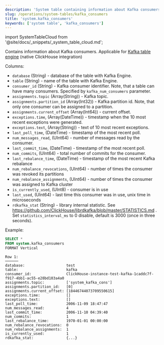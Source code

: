 ```yaml
---
description: 'System table containing information about Kafka consumers.'
slug: /operations/system-tables/kafka_consumers
title: 'system.kafka_consumers'
keywords: ['system table', 'kafka_consumers']
---
```


import SystemTableCloud from '@site/docs/_snippets/_system_table_cloud.md';

<SystemTableCloud/>

Contains information about Kafka consumers.
Applicable for [Kafka table engine](../../engines/table-engines/integrations/kafka) (native ClickHouse integration)

Columns:

- `database` (String) - database of the table with Kafka Engine.
- `table` (String) - name of the table with Kafka Engine.
- `consumer_id` (String) - Kafka consumer identifier. Note, that a table can have many consumers. Specified by `kafka_num_consumers` parameter.
- `assignments.topic` (Array(String)) - Kafka topic.
- `assignments.partition_id` (Array(Int32)) - Kafka partition id. Note, that only one consumer can be assigned to a partition.
- `assignments.current_offset` (Array(Int64)) - current offset.
- `exceptions.time`, (Array(DateTime)) - timestamp when the 10 most recent exceptions were generated.
- `exceptions.text`, (Array(String)) - text of 10 most recent exceptions.
- `last_poll_time`, (DateTime) - timestamp of the most recent poll.
- `num_messages_read`, (UInt64) - number of messages read by the consumer.
- `last_commit_time`, (DateTime) - timestamp of the most recent poll.
- `num_commits`, (UInt64) - total number of commits for the consumer.
- `last_rebalance_time`, (DateTime) - timestamp of the most recent Kafka rebalance
- `num_rebalance_revocations`, (UInt64) - number of times the consumer was revoked its partitions
- `num_rebalance_assignments`, (UInt64) - number of times the consumer was assigned to Kafka cluster
- `is_currently_used`, (UInt8) - consumer is in use
- `last_used`, (UInt64) - last time this consumer was in use, unix time in microseconds
- `rdkafka_stat` (String) - library internal statistic. See https://github.com/ClickHouse/librdkafka/blob/master/STATISTICS.md . Set `statistics_interval_ms` to 0 disable, default is 3000 (once in three seconds).

Example:

``` sql
SELECT *
FROM system.kafka_consumers
FORMAT Vertical
```

``` text
Row 1:
──────
database:                   test
table:                      kafka
consumer_id:                ClickHouse-instance-test-kafka-1caddc7f-f917-4bb1-ac55-e28bd103a4a0
assignments.topic:          ['system_kafka_cons']
assignments.partition_id:   [0]
assignments.current_offset: [18446744073709550615]
exceptions.time:            []
exceptions.text:            []
last_poll_time:             2006-11-09 18:47:47
num_messages_read:          4
last_commit_time:           2006-11-10 04:39:40
num_commits:                1
last_rebalance_time:        1970-01-01 00:00:00
num_rebalance_revocations:  0
num_rebalance_assignments:  1
is_currently_used:          1
rdkafka_stat:               {...}

```
